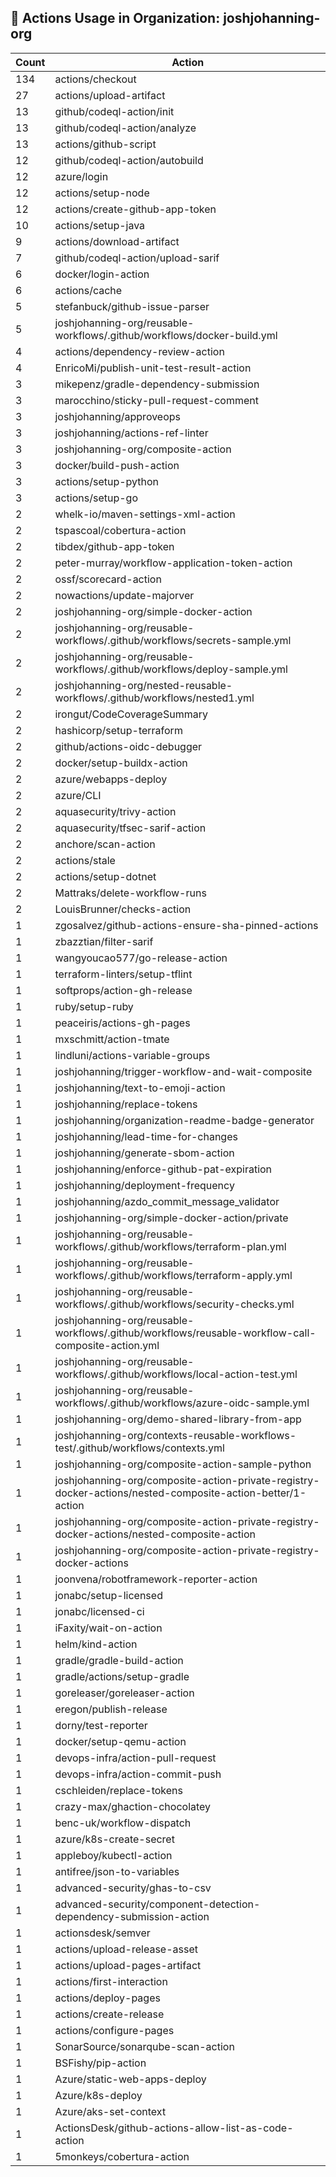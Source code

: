 ## 🚀 Actions Usage in Organization: joshjohanning-org

| Count | Action |
| --- | --- |
| 134 | actions/checkout |
| 27 | actions/upload-artifact |
| 13 | github/codeql-action/init |
| 13 | github/codeql-action/analyze |
| 13 | actions/github-script |
| 12 | github/codeql-action/autobuild |
| 12 | azure/login |
| 12 | actions/setup-node |
| 12 | actions/create-github-app-token |
| 10 | actions/setup-java |
| 9 | actions/download-artifact |
| 7 | github/codeql-action/upload-sarif |
| 6 | docker/login-action |
| 6 | actions/cache |
| 5 | stefanbuck/github-issue-parser |
| 5 | joshjohanning-org/reusable-workflows/.github/workflows/docker-build.yml |
| 4 | actions/dependency-review-action |
| 4 | EnricoMi/publish-unit-test-result-action |
| 3 | mikepenz/gradle-dependency-submission |
| 3 | marocchino/sticky-pull-request-comment |
| 3 | joshjohanning/approveops |
| 3 | joshjohanning/actions-ref-linter |
| 3 | joshjohanning-org/composite-action |
| 3 | docker/build-push-action |
| 3 | actions/setup-python |
| 3 | actions/setup-go |
| 2 | whelk-io/maven-settings-xml-action |
| 2 | tspascoal/cobertura-action |
| 2 | tibdex/github-app-token |
| 2 | peter-murray/workflow-application-token-action |
| 2 | ossf/scorecard-action |
| 2 | nowactions/update-majorver |
| 2 | joshjohanning-org/simple-docker-action |
| 2 | joshjohanning-org/reusable-workflows/.github/workflows/secrets-sample.yml |
| 2 | joshjohanning-org/reusable-workflows/.github/workflows/deploy-sample.yml |
| 2 | joshjohanning-org/nested-reusable-workflows/.github/workflows/nested1.yml |
| 2 | irongut/CodeCoverageSummary |
| 2 | hashicorp/setup-terraform |
| 2 | github/actions-oidc-debugger |
| 2 | docker/setup-buildx-action |
| 2 | azure/webapps-deploy |
| 2 | azure/CLI |
| 2 | aquasecurity/trivy-action |
| 2 | aquasecurity/tfsec-sarif-action |
| 2 | anchore/scan-action |
| 2 | actions/stale |
| 2 | actions/setup-dotnet |
| 2 | Mattraks/delete-workflow-runs |
| 2 | LouisBrunner/checks-action |
| 1 | zgosalvez/github-actions-ensure-sha-pinned-actions |
| 1 | zbazztian/filter-sarif |
| 1 | wangyoucao577/go-release-action |
| 1 | terraform-linters/setup-tflint |
| 1 | softprops/action-gh-release |
| 1 | ruby/setup-ruby |
| 1 | peaceiris/actions-gh-pages |
| 1 | mxschmitt/action-tmate |
| 1 | lindluni/actions-variable-groups |
| 1 | joshjohanning/trigger-workflow-and-wait-composite |
| 1 | joshjohanning/text-to-emoji-action |
| 1 | joshjohanning/replace-tokens |
| 1 | joshjohanning/organization-readme-badge-generator |
| 1 | joshjohanning/lead-time-for-changes |
| 1 | joshjohanning/generate-sbom-action |
| 1 | joshjohanning/enforce-github-pat-expiration |
| 1 | joshjohanning/deployment-frequency |
| 1 | joshjohanning/azdo_commit_message_validator |
| 1 | joshjohanning-org/simple-docker-action/private |
| 1 | joshjohanning-org/reusable-workflows/.github/workflows/terraform-plan.yml |
| 1 | joshjohanning-org/reusable-workflows/.github/workflows/terraform-apply.yml |
| 1 | joshjohanning-org/reusable-workflows/.github/workflows/security-checks.yml |
| 1 | joshjohanning-org/reusable-workflows/.github/workflows/reusable-workflow-call-composite-action.yml |
| 1 | joshjohanning-org/reusable-workflows/.github/workflows/local-action-test.yml |
| 1 | joshjohanning-org/reusable-workflows/.github/workflows/azure-oidc-sample.yml |
| 1 | joshjohanning-org/demo-shared-library-from-app |
| 1 | joshjohanning-org/contexts-reusable-workflows-test/.github/workflows/contexts.yml |
| 1 | joshjohanning-org/composite-action-sample-python |
| 1 | joshjohanning-org/composite-action-private-registry-docker-actions/nested-composite-action-better/1-action |
| 1 | joshjohanning-org/composite-action-private-registry-docker-actions/nested-composite-action |
| 1 | joshjohanning-org/composite-action-private-registry-docker-actions |
| 1 | joonvena/robotframework-reporter-action |
| 1 | jonabc/setup-licensed |
| 1 | jonabc/licensed-ci |
| 1 | iFaxity/wait-on-action |
| 1 | helm/kind-action |
| 1 | gradle/gradle-build-action |
| 1 | gradle/actions/setup-gradle |
| 1 | goreleaser/goreleaser-action |
| 1 | eregon/publish-release |
| 1 | dorny/test-reporter |
| 1 | docker/setup-qemu-action |
| 1 | devops-infra/action-pull-request |
| 1 | devops-infra/action-commit-push |
| 1 | cschleiden/replace-tokens |
| 1 | crazy-max/ghaction-chocolatey |
| 1 | benc-uk/workflow-dispatch |
| 1 | azure/k8s-create-secret |
| 1 | appleboy/kubectl-action |
| 1 | antifree/json-to-variables |
| 1 | advanced-security/ghas-to-csv |
| 1 | advanced-security/component-detection-dependency-submission-action |
| 1 | actionsdesk/semver |
| 1 | actions/upload-release-asset |
| 1 | actions/upload-pages-artifact |
| 1 | actions/first-interaction |
| 1 | actions/deploy-pages |
| 1 | actions/create-release |
| 1 | actions/configure-pages |
| 1 | SonarSource/sonarqube-scan-action |
| 1 | BSFishy/pip-action |
| 1 | Azure/static-web-apps-deploy |
| 1 | Azure/k8s-deploy |
| 1 | Azure/aks-set-context |
| 1 | ActionsDesk/github-actions-allow-list-as-code-action |
| 1 | 5monkeys/cobertura-action |
